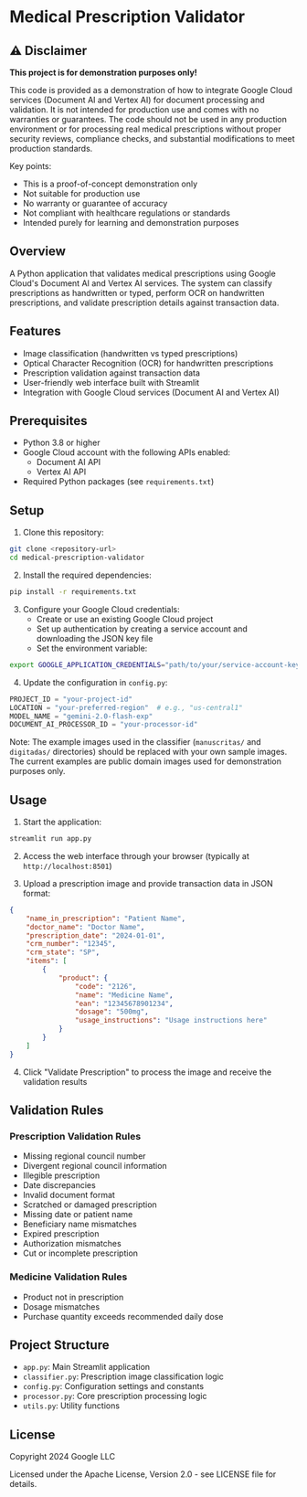 # Medical Prescription Validator

## ⚠️ Disclaimer

**This project is for demonstration purposes only!**

This code is provided as a demonstration of how to integrate Google Cloud services (Document AI and Vertex AI) for document processing and validation. It is not intended for production use and comes with no warranties or guarantees. The code should not be used in any production environment or for processing real medical prescriptions without proper security reviews, compliance checks, and substantial modifications to meet production standards.

Key points:
- This is a proof-of-concept demonstration only
- Not suitable for production use
- No warranty or guarantee of accuracy
- Not compliant with healthcare regulations or standards
- Intended purely for learning and demonstration purposes

## Overview

A Python application that validates medical prescriptions using Google Cloud's Document AI and Vertex AI services. The system can classify prescriptions as handwritten or typed, perform OCR on handwritten prescriptions, and validate prescription details against transaction data.

## Features

- Image classification (handwritten vs typed prescriptions)
- Optical Character Recognition (OCR) for handwritten prescriptions
- Prescription validation against transaction data
- User-friendly web interface built with Streamlit
- Integration with Google Cloud services (Document AI and Vertex AI)

## Prerequisites

- Python 3.8 or higher
- Google Cloud account with the following APIs enabled:
  - Document AI API
  - Vertex AI API
- Required Python packages (see `requirements.txt`)

## Setup

1. Clone this repository:
```bash
git clone <repository-url>
cd medical-prescription-validator
```

2. Install the required dependencies:
```bash
pip install -r requirements.txt
```

3. Configure your Google Cloud credentials:
   - Create or use an existing Google Cloud project
   - Set up authentication by creating a service account and downloading the JSON key file
   - Set the environment variable:
```bash
export GOOGLE_APPLICATION_CREDENTIALS="path/to/your/service-account-key.json"
```

4. Update the configuration in `config.py`:
```python
PROJECT_ID = "your-project-id"
LOCATION = "your-preferred-region"  # e.g., "us-central1"
MODEL_NAME = "gemini-2.0-flash-exp"
DOCUMENT_AI_PROCESSOR_ID = "your-processor-id"
```

Note: The example images used in the classifier (`manuscritas/` and `digitadas/` directories) should be replaced with your own sample images. The current examples are public domain images used for demonstration purposes only.

## Usage

1. Start the application:
```bash
streamlit run app.py
```

2. Access the web interface through your browser (typically at `http://localhost:8501`)

3. Upload a prescription image and provide transaction data in JSON format:
```json
{
    "name_in_prescription": "Patient Name",
    "doctor_name": "Doctor Name",
    "prescription_date": "2024-01-01",
    "crm_number": "12345",
    "crm_state": "SP",
    "items": [
        {
            "product": {
                "code": "2126",
                "name": "Medicine Name",
                "ean": "12345678901234",
                "dosage": "500mg",
                "usage_instructions": "Usage instructions here"
            }
        }
    ]
}
```

4. Click "Validate Prescription" to process the image and receive the validation results

## Validation Rules

### Prescription Validation Rules
- Missing regional council number
- Divergent regional council information
- Illegible prescription
- Date discrepancies
- Invalid document format
- Scratched or damaged prescription
- Missing date or patient name
- Beneficiary name mismatches
- Expired prescription
- Authorization mismatches
- Cut or incomplete prescription

### Medicine Validation Rules
- Product not in prescription
- Dosage mismatches
- Purchase quantity exceeds recommended daily dose

## Project Structure

- `app.py`: Main Streamlit application
- `classifier.py`: Prescription image classification logic
- `config.py`: Configuration settings and constants
- `processor.py`: Core prescription processing logic
- `utils.py`: Utility functions

## License

Copyright 2024 Google LLC

Licensed under the Apache License, Version 2.0 - see LICENSE file for details.
